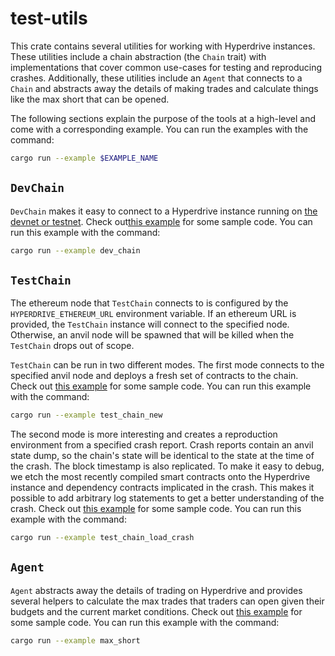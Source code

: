 # test-utils

This crate contains several utilities for working with Hyperdrive instances.
These utilities include a chain abstraction (the `Chain` trait) with
implementations that cover common use-cases for testing and reproducing crashes.
Additionally, these utilities include an `Agent` that connects to a `Chain` and
abstracts away the details of making trades and calculate things like the max
short that can be opened.

The following sections explain the purpose of the tools at a high-level and
come with a corresponding example. You can run the examples with the command:

```bash
cargo run --example $EXAMPLE_NAME
```

## `DevChain`

`DevChain` makes it easy to connect to a Hyperdrive instance running on
[the devnet or testnet](https://github.com/delvtech/infra). Check out[this
example](examples/dev_chain.rs) for some sample code. You can run this example
with the command:

```bash
cargo run --example dev_chain
```

## `TestChain`

The ethereum node that `TestChain` connects to is configured by the
`HYPERDRIVE_ETHEREUM_URL` environment variable. If an ethereum URL is provided,
the `TestChain` instance will connect to the specified node. Otherwise, an anvil
node will be spawned that will be killed when the `TestChain` drops out of scope.

`TestChain` can be run in two different modes. The first mode connects to the
specified anvil node and deploys a fresh set of contracts to the chain. Check
out [this example](examples/test_chain_new.rs) for some sample code. You can run
this example with the command:

```bash
cargo run --example test_chain_new
```

The second mode is more interesting and creates a reproduction environment from
a specified crash report. Crash reports contain an anvil state dump, so the
chain's state will be identical to the state at the time of the crash. The block
timestamp is also replicated. To make it easy to debug, we etch the most
recently compiled smart contracts onto the Hyperdrive instance and dependency
contracts implicated in the crash. This makes it possible to add arbitrary log
statements to get a better understanding of the crash. Check out
[this example](examples/test_chain_load_crash.rs) for some sample code. You can
run this example with the command:

```bash
cargo run --example test_chain_load_crash
```

## `Agent`

`Agent` abstracts away the details of trading on Hyperdrive and provides several
helpers to calculate the max trades that traders can open given their budgets
and the current market conditions. Check out
[this example](examples/max_short.rs) for some sample code. You can run this
example with the command:

```bash
cargo run --example max_short
```
